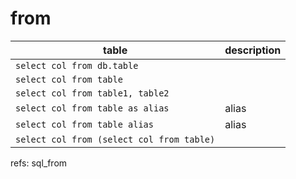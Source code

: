 

# from
table|description
--|--
`select col from db.table`|
`select col from table`|
`select col from table1, table2`|
`select col from table as alias`|alias
`select col from table alias`|alias
`select col from (select col from table)`|


refs:
sql_from